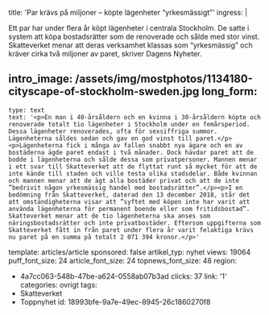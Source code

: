 title: 'Par krävs på miljoner – köpte lägenheter “yrkesmässigt”'
ingress: |
  <p>Ett par har under flera år köpt lägenheter i centrala Stockholm. De satte i system att köpa bostadsrätter som de renoverade och sålde med stor vinst. Skatteverket menar att deras verksamhet klassas som “yrkesmässig” och kräver cirka två miljoner av paret, skriver Dagens Nyheter.
  </p>
  
intro_image: /assets/img/mostphotos/1134180-cityscape-of-stockholm-sweden.jpg
long_form:
  -
    type: text
    text: '<p>En man i 40-årsåldern och en kvinna i 30-årsåldern köpte och renoverade totalt tio lägenheter i Stockholm under en femårsperiod. Dessa lägenheter renoverades, ofta för sexsiffriga summor. Lägenheterna såldes sedan och gav en god vinst till paret.</p><p>Lägenheterna fick i många av fallen snabbt nya ägare och en av bostäderna ägde paret endast i två månader. Dock hävdar paret att de bodde i lägenheterna och sålde dessa som privatpersoner. Mannen menar i ett svar till Skatteverket att de flyttat runt så mycket för att de inte kände till staden och ville testa olika stadsdelar. Både kvinnan och mannen menar att de ägt alla bostäder privat och att de inte ”bedrivit någon yrkesmässig handel med bostadsrätter”.</p><p>I en bedömning från Skatteverket, daterad den 13 december 2018, står det att omständigheterna visar att ”syftet med köpen inte har varit att använda lägenheterna för permanent boende eller som fritidsbostad”. Skatteverket menar att de tio lägenheterna ska anses som näringsbostadsrätter och inte privatbostäder. Eftersom uppgifterna som Skatteverket fått in från paret under flera år varit felaktiga krävs nu paret på en summa på totalt 2 071 394 kronor.</p>'
template: articles/article
sponsored: false
artikel_typ: nyhet
views: 19064
puff_font_size: 24
article_font_size: 24
topnews_font_size: 48
region:
  - 4a7cc063-548b-47be-a624-0558ab07b3ad
clicks: 37
link: '1'
categories: ovrigt
tags:
  - Skatteverket
  - Toppnyhet
id: 18993bfe-9a7e-49ec-8945-26c1860270f8
